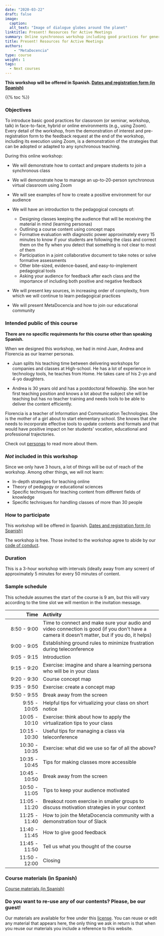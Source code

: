 ```yaml
---
date: "2020-03-22"
draft: false
image:
  caption: 
  alt_text: "Image of dialogue globes around the planet"
linktitle: Present! Resources for Active Meetings
summary: Online synchronous workshop including good practices for general teaching spaces. 
title: Present! Resources for Active Meetings
authors: 
    - "MetaDocencia"
type: course
weight: 1
tags:
  - Next courses
---
```


**This workshop will be offered in Spanish. [Dates and registration form (in Spanish)](https://www.metadocencia.org/curso/intro-abc-online/)**

{{% toc %}}

### Objectives 

To introduce basic good practices for classroom (or seminar, workshop, talk) in face-to-face, hybrid or online environments (e.g., using Zoom). Every detail of the workshop, from the demonstration of interest and pre-registration form to the feedback request at the end of the workshop, including its execution using Zoom, is a demonstration of the strategies that can be adopted or adapted to any synchronous teaching.

During this online workshop:

* We will demonstrate how to contact and prepare students to join a synchronous class

* We will demonstrate how to manage an up-to-20-person synchronous virtual classroom using Zoom

* We will see examples of how to create a positive environment for our audience

* We will have an introduction to the pedagogical concepts of:  
  - Designing classes keeping the audience that will be receiving the material in mind (learning personas)
  - Outlining a course content using concept maps
  - Formative evaluation with diagnostic power approximately every 15 minutes to know if your students are following the class and correct them on the fly when you detect that something is not clear to most of them
  - Participation in a joint collaborative document to take notes or solve formative assessments
  - Other bite-sized, evidence-based, and easy-to-implement pedagogical tools
  - Asking your audience for feedback after each class and the importance of including both positive and negative feedback

* We will present key sources, in increasing order of complexity, from which we will continue to learn pedagogical practices

* We will present MetaDocencia and how to join our educational community

### Intended public of this course

**There are no specific requirements for this course other than speaking Spanish.**

When we designed this workshop, we had in mind Juan, Andrea and Florencia as our learner personas.

* Juan splits his teaching time between delivering workshops for companies and classes at High-school. He has a lot of experience in technology tools, he teaches from Home. He takes care of his 2-yo and 4-yo daughters. 

* Andrea is 30 years old and has a postdoctoral fellowship. She won her first teaching position and knows a lot about the subject she will be teaching but has no teacher training and needs tools to be able to deliver the content efficiently.

Florencia is a teacher of Information and Communication Technologies. She is the mother of a girl about to start elementary school. She knows that she needs to incorporate effective tools to update contents and formats and that would have positive impact on her students' vocation, educational and professional trajectories. 
 
Check out [personas](https://metadocencia.netlify.app/personas/) to read more about them.


### _Not_ included in this workshop

Since we only have 3 hours, a lot of things will be out of reach of the workshop. Among other things, we will not learn:

* In-depth strategies for teaching online
* Theory of pedagogy or educational sciences
* Specific techniques for teaching content from different fields of knowledge
* Specific techniques for handling classes of more than 30 people

### How to participate 

This workshop will be offered in Spanish. [Dates and registration form (in Spanish)](https://www.metadocencia.org/curso/intro-abc-online/)

The workshop is free. Those invited to the workshop agree to abide by our [code of conduct](https://metadocencia.org/cdc/). 

### Duration

This is a 3-hour workshop with intervals (ideally away from any screen) of approximately 5 minutes for every 50 minutes of content.

### Sample schedule 

This schedule assumes the start of the course is 9 am, but this will vary according to the time slot we will mention in the invitation message.

| Time | Activity |
| ------:|:----------- |
| <img width="150"/> 8:50 - 9:00 | Time to connect and make sure your audio and video connection is good (if you don't have a camera it doesn't matter, but if you do, it helps) |
|9:00 - 9:05 | Establishing ground rules to minimize frustration during teleconference |
|9:05 - 9:15 | Introduction |
|9:15 - 9:20 | Exercise: imagine and share a learning persona who will be in your class |
|9:20 - 9:30 | Course concept map |
|9:35 - 9:50 | Exercise: create a concept map |
|9:50 - 9:55 | Break away from the screen |
|9:55 - 10:05 | Helpful tips for virtualizing your class on short notice |
|10:05 - 10:10| Exercise: think about how to apply the virtualization tips to your class |
|10:15 - 10:30| Useful tips for managing a class via teleconference |
|10:30 - 10:35| Exercise: what did we use so far of all the above? |
|10:35 - 10:45| Tips for making classes more accessible|
|10:45 - 10:50| Break away from the screen |
|10:50 - 11:05| Tips to keep your audience motivated |
|11:05 - 11:20| Breakout room exercise in smaller groups to discuss motivation strategies in your context |
|11:25 - 11:40| How to join the MetaDocencia community with a demonstration tour of Slack |
|11:40 - 11:45| How to give good feedback |
|11:45 - 11:50| Tell us what you thought of the course |
|11:50 - 12:00| Closing |

### Course materials (in Spanish)

[Course materials (in Spanish)](https://www.metadocencia.org/curso/intro-abc-online/)

### Do you want to re-use any of our contents? Please, be our guest!

Our materials are available for free under this [license](https://creativecommons.org/licenses/by/4.0/deed.es). You can reuse or edit any material that appears here, the only thing we ask in return is that when you reuse our materials you include a reference to this website.
